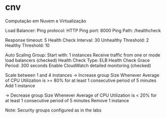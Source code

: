 # cnv
Computação em Nuvem e Virtualização

Load Balancer:
Ping protocol: HTTP
Ping port: 8000
Ping Path: /healthcheck

Response timeout: 5
Health Check Interval: 30
Unhealthy Threshold: 2
Healthy Threshold: 10

Auto Scaling Group:
Start with: 1 instances
Receive traffic from one or mode load balancers (checked)
Health Check Type: ELB
Health Check Grace Period: 300 seconds
Enable CloudWatch detailed monitoring (checked)

Scale between 1 and 4 instances
-> Increase group Size
Whenever Average of CPU Utilization is >= 80% for at least 1 consecutive period of 5 minutes
Add 1 instance

-> Decrease group Size
Whenever Average of CPU Utilization is < 20% for at least 1 consecutive period of 5 minutes
Remove 1 instance

Note: Security groups configured as in the labs